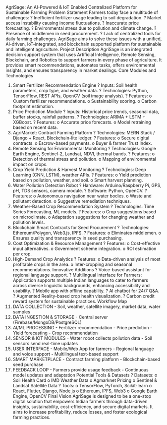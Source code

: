 AgriSage: An AI-Powered & IoT
Enabled Centralized Platform for 
Sustainable Farming 
Problem Statement 
Farmers today face a multitude of challenges: 
? Inefficient fertilizer usage leading to soil degradation. 
? Market access instability causing income fluctuations. 
? Inaccurate price forecasting. 
? Environmental stress due to pollution and climate change. 
? Presence of middlemen in seed procurement. 
? Lack of centralized tools for daily farming challenges. 
AgriSage aims to solve these issues with a unified, AI-driven, IoT-integrated, and blockchain
supported platform for sustainable and intelligent agriculture. 
Project Description 
AgriSage is an integrated decision support system that uses Artificial Intelligence, Remote 
Sensing, Blockchain, and Robotics to support farmers in every phase of agriculture. It provides 
smart recommendations, automates tasks, offers environmental insights, and ensures 
transparency in market dealings. 
Core Modules and Technologies 
1. Smart Fertilizer Recommendation Engine 
? Inputs: Soil health parameters, crop type, and weather data. 
? Technologies: Python, TensorFlow, REST APIs, OpenCV (soil image analysis). 
? Features: 
o Custom fertilizer recommendations. 
o Sustainability scoring. 
o Carbon footprint estimation. 
2. Price Prediction Module 
? Inputs: Historical price trends, seasonal data, buffer stocks, rainfall patterns. 
? Technologies: ARIMA + LSTM + XGBoost. 
? Features: 
o Accurate price forecasts. 
o Model retraining based on recent data. 
3. AgriMarket: Contract Farming Platform 
? Technologies: MERN Stack / Django + React, Blockchain-lite ledger. 
? Features: 
o Secure digital contracts. 
o Escrow-based payments. 
o Buyer & farmer Trust Index. 
4. Remote Sensing for Environmental Monitoring 
? Technologies: Google Earth Engine, Sentinel-2, Landsat, NDVI, thermal bands. 
? Features: 
o Detection of thermal stress and pollution. 
o Mapping of environmental impact on crops. 
5. Crop Yield Prediction & Harvest Monitoring 
? Technologies: Deep Learning (CNN, LSTM), weather APIs. 
? Features: 
o Yield prediction based on pollution, weather, and soil. 
o Smart harvest planning. 
6. Water Pollution Detection Robot 
? Hardware: Arduino/Raspberry Pi, GPS, pH, TDS sensors, camera module. 
? Software: Python, OpenCV. 
? Features: 
o Autonomous navigation near water bodies. 
o Waste and pollutant detection. 
o Suggestive remediation techniques. 
7. Weather-Based Crop Recommendation System 
? Technologies: Time Series Forecasting, ML models. 
? Features: 
o Crop suggestions based on microclimate. 
o Adaptation suggestions for changing weather and pollution levels. 
8. Blockchain Smart Contracts for Seed Procurement 
? Technologies: Ethereum/Polygon, Web3.js, IPFS. 
? Features: 
o Eliminates middlemen. 
o Ensures quality and transparency in seed purchasing. 
9. Cost Optimization & Resource Management 
? Features: 
o Cost-effective input alternatives. 
o Government scheme integration. 
o ROI estimation per crop. 
10. High-Demand Crop Analytics 
? Features: 
o Data-driven analysis of most profitable crops in the area. 
o Inter-cropping and seasonal recommendations. 
Innovative Additions 
? Voice-based assistant for regional language support. 
? Multilingual Interface for Farmers: Application supports multiple Indian languages to 
cater to farmers across diverse linguistic backgrounds, enhancing accessibility and 
usability. 
? Mobile app with offline capability. 
? AI chatbot for 24/7 Q&A. 
? Augmented Reality-based crop health visualization. 
? Carbon credit reward system for sustainable practices. 
Workflow Map 
1. DATA COLLECTION - Soil, weather, satellite imagery, market data, water samples 
2. DATA INGESTION & STORAGE - Central server (Firebase/MongoDB/PostgreSQL) 
3. AI/ML PROCESSING - Fertilizer recommendation - Price prediction - Yield forecasting - Crop recommendation 
4. SENSOR & IOT MODULES - Water robot collects pollution data - Soil sensors send real-time updates 
5. USER INTERFACE - Mobile/Web App for farmers - Regional language and voice support - Multilingual text-based support 
6. SMART MARKETPLACE - Contract farming platform - Blockchain-based seed purchase 
7. FEEDBACK LOOP - Farmers provide usage feedback - Continuous model updates and adaptation 
Potential Tools & Datasets 
? Datasets: 
o Soil Health Card 
o IMD Weather Data 
o Agmarknet Pricing 
o Sentinel & Landsat Satellite Data 
? Tools: 
o TensorFlow, PyTorch, Scikit-learn 
o React, Flutter, Django, Node.js 
o Ethereum, IPFS, Web3 
o Google Earth Engine, OpenCV 
Final Vision 
AgriSage is designed to be a one-stop digital solution that empowers Indian farmers through 
data-driven insights, sustainability, cost-efficiency, and secure digital markets. It aims to increase 
profitability, reduce losses, and foster ecological farming practices.
